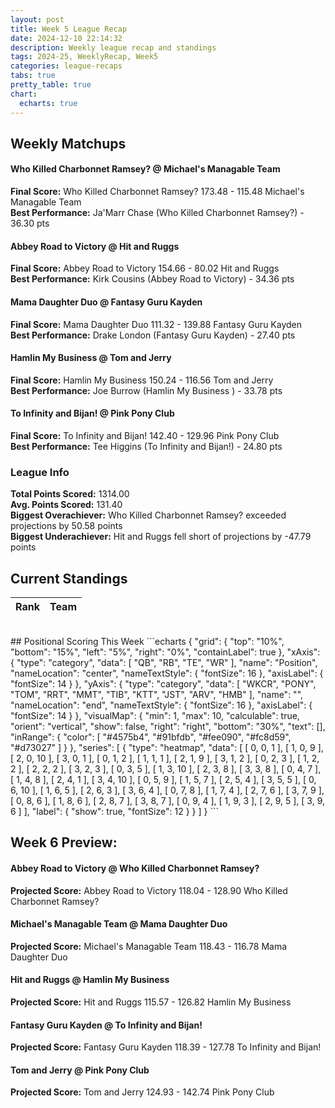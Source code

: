 ```yaml
---
layout: post
title: Week 5 League Recap
date: 2024-12-10 22:14:32
description: Weekly league recap and standings
tags: 2024-25, WeeklyRecap, Week5
categories: league-recaps
tabs: true
pretty_table: true
chart:
  echarts: true
---
```


## Weekly Matchups

#### Who Killed Charbonnet Ramsey? @ Michael's Managable Team

**Final Score:** Who Killed Charbonnet Ramsey? 173.48 - 115.48 Michael's Managable Team<br>
**Best Performance:** Ja'Marr Chase (Who Killed Charbonnet Ramsey?) - 36.30 pts<br>


#### Abbey Road to Victory @ Hit and Ruggs

**Final Score:** Abbey Road to Victory 154.66 - 80.02 Hit and Ruggs<br>
**Best Performance:** Kirk Cousins (Abbey Road to Victory) - 34.36 pts<br>


#### Mama Daughter Duo @ Fantasy Guru Kayden

**Final Score:** Mama Daughter Duo 111.32 - 139.88 Fantasy Guru Kayden<br>
**Best Performance:** Drake London (Fantasy Guru Kayden) - 27.40 pts<br>


#### Hamlin My Business  @ Tom and Jerry

**Final Score:** Hamlin My Business  150.24 - 116.56 Tom and Jerry<br>
**Best Performance:** Joe Burrow (Hamlin My Business ) - 33.78 pts<br>


#### To Infinity and Bijan! @ Pink Pony Club

**Final Score:** To Infinity and Bijan! 142.40 - 129.96 Pink Pony Club<br>
**Best Performance:** Tee Higgins (To Infinity and Bijan!) - 24.80 pts<br>


### League Info 

**Total Points Scored:** 1314.00 <br>
**Avg. Points Scored:** 131.40<br>
**Biggest Overachiever:** Who Killed Charbonnet Ramsey? exceeded projections by 50.58 points <br>
**Biggest Underachiever:** Hit and Ruggs fell short of projections by -47.79 points


## Current Standings

<table
data-click-to-select="true"
data-height="635"
data-search="false"
data-toggle="table"
data-url="{{ "/assets/json/standings/Week_5_2024_standings.json"}}">
<thead>
<tr>
<th data-field="rank" data-halign="center" data-align="center" data-sortable="true">Rank</th>
<th data-field="team" data-halign="left" data-align="left" data-sortable="true">Team</th>
</tr>
</thead>
</table>

<br>
## Positional Scoring This Week
```echarts
{
    "grid": {
        "top": "10%",
        "bottom": "15%",
        "left": "5%",
        "right": "0%",
        "containLabel": true
    },
    "xAxis": {
        "type": "category",
        "data": [
            "QB",
            "RB",
            "TE",
            "WR"
        ],
        "name": "Position",
        "nameLocation": "center",
        "nameTextStyle": {
            "fontSize": 16
        },
        "axisLabel": {
            "fontSize": 14
        }
    },
    "yAxis": {
        "type": "category",
        "data": [
            "WKCR",
            "PONY",
            "TOM",
            "RRT",
            "MMT",
            "TIB",
            "KTT",
            "JST",
            "ARV",
            "HMB"
        ],
        "name": "",
        "nameLocation": "end",
        "nameTextStyle": {
            "fontSize": 16
        },
        "axisLabel": {
            "fontSize": 14
        }
    },
    "visualMap": {
        "min": 1,
        "max": 10,
        "calculable": true,
        "orient": "vertical",
        "show": false,
        "right": "right",
        "bottom": "30%",
        "text": [],
        "inRange": {
            "color": [
                "#4575b4",
                "#91bfdb",
                "#fee090",
                "#fc8d59",
                "#d73027"
            ]
        }
    },
    "series": [
        {
            "type": "heatmap",
            "data": [
                [
                    0,
                    0,
                    1
                ],
                [
                    1,
                    0,
                    9
                ],
                [
                    2,
                    0,
                    10
                ],
                [
                    3,
                    0,
                    1
                ],
                [
                    0,
                    1,
                    2
                ],
                [
                    1,
                    1,
                    1
                ],
                [
                    2,
                    1,
                    9
                ],
                [
                    3,
                    1,
                    2
                ],
                [
                    0,
                    2,
                    3
                ],
                [
                    1,
                    2,
                    2
                ],
                [
                    2,
                    2,
                    2
                ],
                [
                    3,
                    2,
                    3
                ],
                [
                    0,
                    3,
                    5
                ],
                [
                    1,
                    3,
                    10
                ],
                [
                    2,
                    3,
                    8
                ],
                [
                    3,
                    3,
                    8
                ],
                [
                    0,
                    4,
                    7
                ],
                [
                    1,
                    4,
                    8
                ],
                [
                    2,
                    4,
                    1
                ],
                [
                    3,
                    4,
                    10
                ],
                [
                    0,
                    5,
                    9
                ],
                [
                    1,
                    5,
                    7
                ],
                [
                    2,
                    5,
                    4
                ],
                [
                    3,
                    5,
                    5
                ],
                [
                    0,
                    6,
                    10
                ],
                [
                    1,
                    6,
                    5
                ],
                [
                    2,
                    6,
                    3
                ],
                [
                    3,
                    6,
                    4
                ],
                [
                    0,
                    7,
                    8
                ],
                [
                    1,
                    7,
                    4
                ],
                [
                    2,
                    7,
                    6
                ],
                [
                    3,
                    7,
                    9
                ],
                [
                    0,
                    8,
                    6
                ],
                [
                    1,
                    8,
                    6
                ],
                [
                    2,
                    8,
                    7
                ],
                [
                    3,
                    8,
                    7
                ],
                [
                    0,
                    9,
                    4
                ],
                [
                    1,
                    9,
                    3
                ],
                [
                    2,
                    9,
                    5
                ],
                [
                    3,
                    9,
                    6
                ]
            ],
            "label": {
                "show": true,
                "fontSize": 12
            }
        }
    ]
}
```
    
## Week 6 Preview:
#### Abbey Road to Victory @ Who Killed Charbonnet Ramsey?

**Projected Score:** Abbey Road to Victory 118.04 - 128.90 Who Killed Charbonnet Ramsey?<br>


#### Michael's Managable Team @ Mama Daughter Duo

**Projected Score:** Michael's Managable Team 118.43 - 116.78 Mama Daughter Duo<br>


#### Hit and Ruggs @ Hamlin My Business 

**Projected Score:** Hit and Ruggs 115.57 - 126.82 Hamlin My Business <br>


#### Fantasy Guru Kayden @ To Infinity and Bijan!

**Projected Score:** Fantasy Guru Kayden 118.39 - 127.78 To Infinity and Bijan!<br>


#### Tom and Jerry @ Pink Pony Club

**Projected Score:** Tom and Jerry 124.93 - 142.74 Pink Pony Club<br>

